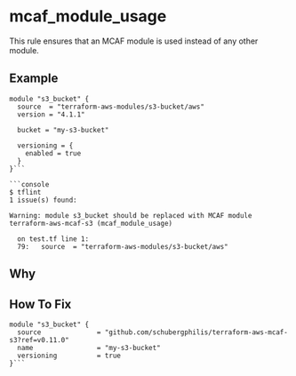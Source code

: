 # mcaf_module_usage

This rule ensures that an MCAF module is used instead of any other module.

## Example

```hcl
module "s3_bucket" {
  source  = "terraform-aws-modules/s3-bucket/aws"
  version = "4.1.1"

  bucket = "my-s3-bucket"

  versioning = {
    enabled = true
  }
}```

```console
$ tflint
1 issue(s) found:

Warning: module s3_bucket should be replaced with MCAF module terraform-aws-mcaf-s3 (mcaf_module_usage)

  on test.tf line 1:
  79:   source  = "terraform-aws-modules/s3-bucket/aws"
```

## Why


## How To Fix

```hcl
module "s3_bucket" {
  source              = "github.com/schubergphilis/terraform-aws-mcaf-s3?ref=v0.11.0"
  name                = "my-s3-bucket"
  versioning          = true
}```
